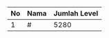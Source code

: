 | No | Nama            | Jumlah Level |
|----|-----------------|--------------|
| 1  | #    |    5280        |
